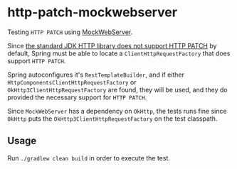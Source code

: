 # http-patch-mockwebserver

Testing `HTTP PATCH` using [MockWebServer](https://github.com/square/okhttp/tree/master/mockwebserver).

Since [the standard JDK HTTP library does not support HTTP PATCH](https://docs.spring.io/spring-framework/docs/current/javadoc-api/org/springframework/web/client/RestTemplate.html#patchForObject-java.lang.String-java.lang.Object-java.lang.Class-java.util.Map-)
by default, Spring must be able to locate a `ClientHttpRequestFactory` that does support `HTTP PATCH`.

Spring autoconfigures it's `RestTemplateBuilder`, and if either `HttpComponentsClientHttpRequestFactory`
or `OkHttp3ClientHttpRequestFactory` are found, they will be used, and they do provided the necessary support
for `HTTP PATCH`.

Since `MockWebServer` has a dependency on `OkHttp`, the tests runs fine since `OkHttp` puts
the `OkHttp3ClientHttpRequestFactory` on the test classpath.

## Usage

Run `./gradlew clean build` in order to execute the test.
